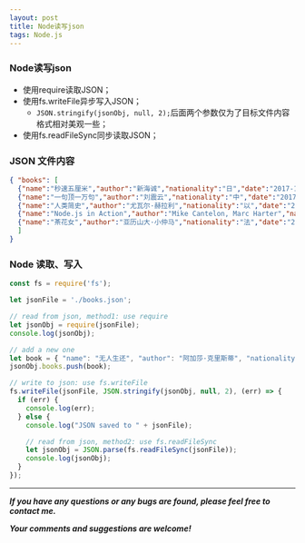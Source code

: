 ```yaml
---
layout: post
title: Node读写json
tags: Node.js
---
```

### Node读写json
- 使用require读取JSON；
- 使用fs.writeFile异步写入JSON；
  - `JSON.stringify(jsonObj, null, 2);`后面两个参数仅为了目标文件内容格式相对美观一些；
- 使用fs.readFileSync同步读取JSON；

### JSON 文件内容
``` json
{ "books": [  
  {"name":"秒速五厘米","author":"新海诚","nationality":"日","date":"2017-1-13"},  
  {"name":"一句顶一万句","author":"刘震云","nationality":"中","date":"2017-3-21"},  
  {"name":"人类简史","author":"尤瓦尔·赫拉利","nationality":"以","date":"2017-5-17"},  
  {"name":"Node.js in Action","author":"Mike Cantelon, Marc Harter","nationality":"美","date":"2017-5-31"},  
  {"name":"茶花女","author":"亚历山大·小仲马","nationality":"法","date":"2017-7-8"}
  ]
}
```

### Node 读取、写入
``` javascript
const fs = require('fs');

let jsonFile = './books.json';

// read from json, method1: use require
let jsonObj = require(jsonFile);
console.log(jsonObj);

// add a new one
let book = { "name": "无人生还", "author": "阿加莎·克里斯蒂", "nationality": "英", "date": "2017-7-23" };
jsonObj.books.push(book);

// write to json: use fs.writeFile
fs.writeFile(jsonFile, JSON.stringify(jsonObj, null, 2), (err) => {
  if (err) {
    console.log(err);
  } else {
    console.log("JSON saved to " + jsonFile);

    // read from json, method2: use fs.readFileSync
    let jsonObj = JSON.parse(fs.readFileSync(jsonFile));
    console.log(jsonObj);
  }
});
```

---
***If you have any questions or any bugs are found, please feel free to contact me.***

***Your comments and suggestions are welcome!***